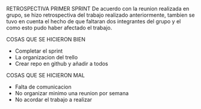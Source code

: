 RETROSPECTIVA PRIMER SPRINT
De acuerdo con la reunion realizada en grupo, se hizo retrospectiva del trabajo realizado anteriormente,
tambien se tuvo en cuenta el hecho de que faltaran dos integrantes del grupo y el como esto pudo haber afectado 
el trabajo.

COSAS QUE SE HICIERON BIEN
- Completar el sprint
- La organizacion del trello
- Crear repo en github y añadir a todos

COSAS QUE SE HICIERON MAL
- Falta de comunicacion
- No organizar minimo una reunion por semana
- No acordar el trabajo a realizar